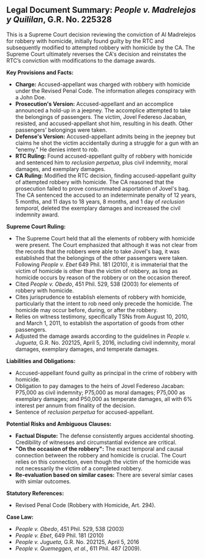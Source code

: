 ## Legal Document Summary: *People v. Madrelejos y Quililan*, G.R. No. 225328

This is a Supreme Court decision reviewing the conviction of Al Madrelejos for robbery with homicide, initially found guilty by the RTC and subsequently modified to attempted robbery with homicide by the CA. The Supreme Court ultimately reverses the CA's decision and reinstates the RTC’s conviction with modifications to the damage awards.

**Key Provisions and Facts:**

*   **Charge:** Accused-appellant was charged with robbery with homicide under the Revised Penal Code. The information alleges conspiracy with a John Doe.
*   **Prosecution's Version:** Accused-appellant and an accomplice announced a hold-up in a jeepney. The accomplice attempted to take the belongings of passengers. The victim, Jovel Federeso Jacaban, resisted, and accused-appellant shot him, resulting in his death. Other passengers' belongings were taken.
*   **Defense's Version:** Accused-appellant admits being in the jeepney but claims he shot the victim accidentally during a struggle for a gun with an "enemy." He denies intent to rob.
*   **RTC Ruling:** Found accused-appellant guilty of robbery with homicide and sentenced him to *reclusion perpetua*, plus civil indemnity, moral damages, and exemplary damages.
*   **CA Ruling:** Modified the RTC decision, finding accused-appellant guilty of attempted robbery with homicide. The CA reasoned that the prosecution failed to prove consummated asportation of Jovel's bag. The CA sentenced the accused to an indeterminate penalty of 12 years, 5 months, and 11 days to 18 years, 8 months, and 1 day of *reclusion temporal*, deleted the exemplary damages and increased the civil indemnity award.

**Supreme Court Ruling:**

*   The Supreme Court held that all the elements of robbery with homicide were present. The Court emphasized that although it was not clear from the records that the robbers were able to take Jovel's bag, it was established that the belongings of the other passengers were taken. Following *People v. Ebet* 649 Phil. 181 (2010), it is immaterial that the victim of homicide is other than the victim of robbery, as long as homicide occurs by reason of the robbery or on the occasion thereof.
*   Cited *People v. Obedo*, 451 Phil. 529, 538 (2003) for elements of robbery with homicide.
*   Cites jurisprudence to establish elements of robbery with homicide, particularly that the intent to rob need only precede the homicide. The homicide may occur before, during, or after the robbery.
*   Relies on witness testimony, specifically TSNs from August 10, 2010, and March 1, 2011, to establish the asportation of goods from other passengers.
*   Adjusted the damage awards according to the guidelines in *People v. Jugueta*, G.R. No. 202125, April 5, 2016, including civil indemnity, moral damages, exemplary damages, and temperate damages.

**Liabilities and Obligations:**

*   Accused-appellant found guilty as principal in the crime of robbery with homicide.
*   Obligation to pay damages to the heirs of Jovel Federeso Jacaban: P75,000 as civil indemnity; P75,000 as moral damages; P75,000 as exemplary damages; and P50,000 as temperate damages, all with 6% interest per annum from finality of the decision.
*   Sentence of *reclusion perpetua* for accused-appellant.

**Potential Risks and Ambiguous Clauses:**

*   **Factual Dispute:** The defense consistently argues accidental shooting. Credibility of witnesses and circumstantial evidence are critical.
*   **"On the occasion of the robbery":** The exact temporal and causal connection between the robbery and homicide is crucial. The Court relies on this connection, even though the victim of the homicide was not necessarily the victim of a completed robbery.
* **Re-evaluation based on similar cases:** There are several simlar cases with simlar outcomes.

**Statutory References:**

*   Revised Penal Code (Robbery with Homicide, Art. 294).

**Case Law:**

*   *People v. Obedo*, 451 Phil. 529, 538 (2003)
*   *People v. Ebet*, 649 Phil. 181 (2010)
*   *People v. Jugueta*, G.R. No. 202125, April 5, 2016
*  *People v. Quemeggen, et al.*, 611 Phil. 487 (2009).
